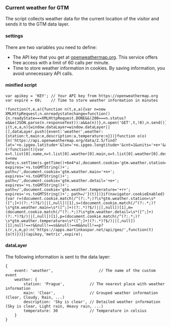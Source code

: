 ### Current weather for GTM
The script collects weather data for the current location of the visitor and sends it to the GTM data layer. 

#### settings
There are two variables you need to define:
* The API key that you get at [openweathermap.org](https://openweathermap.org/price). This service offers free access with a limit of 60 calls per minute.
* Time to store weather information in cookies. By saving information, you avoid unnecessary API calls.

#### minified script
```
var apikey = 'KEY'; // Your API key from https://openweathermap.org
var expire = 60;    // Time to store weather information in minutes

!function(t,e,a){function n(t,e,a){var n=new XMLHttpRequest;n.onreadystatechange=function(){n.readyState===XMLHttpRequest.DONE&&(200===n.status?e&&e(JSON.parse(n.responseText)):a&&a(n))},n.open('GET',t,!0),n.send()}function i(t,e,a,n){window.dataLayer=window.dataLayer||[],dataLayer.push({event:'weather',weather:{station:t,main:e,description:a,temperature:n}})}function o(o){n('https://api.openweathermap.org/data/2.5/find?lat='+o.ipgeo.latitude+'&lon='+o.ipgeo.longtitude+'&cnt=1&units='+e+'&appid='+t,function(t){!function(t){var e=t.list[0].name,n=t.list[0].weather[0].main,o=t.list[0].weather[0].description,r=Math.round(t.list[0].main.temp);i(e,n,o,r);var s=new Date;s.setTime(s.getTime()+6e4*a),document.cookie='gtm.weather.station='+e+'; expires='+s.toGMTString()+'; path=/',document.cookie='gtm.weather.main='+n+'; expires='+s.toGMTString()+'; path=/',document.cookie='gtm.weather.detail='+o+'; expires='+s.toGMTString()+'; path=/',document.cookie='gtm.weather.temperature='+r+'; expires='+s.toGMTString()+'; path=/'}(t)})}if(navigator.cookieEnabled){var r=(document.cookie.match(/^(?:.*;)?\s*gtm.weather.station=\s*([^;]+)(?:.*)?$/)||[,null])[1],s=(document.cookie.match(/^(?:.*;)?\s*gtm.weather.main=\s*([^;]+)(?:.*)?$/)||[,null])[1],m=(document.cookie.match(/^(?:.*;)?\s*gtm.weather.detail=\s*([^;]+)(?:.*)?$/)||[,null])[1],p=(document.cookie.match(/^(?:.*;)?\s*gtm.weather.temperature=\s*([^;]+)(?:.*)?$/)||[,null])[1];null!==r&&null!==s&&null!==m&&null!==p?i(r,s,m,p):n('https://apps.martinkaspar.net/api/geo/',function(t){o(t)})}}(apikey,'metric',expire);
```

#### dataLayer
The following information is sent to the data layer:

```
{
	event: 'weather',                    // The name of the custom event
	weather: {
		station: 'Prague',           // The nearest place with weather information
		main: 'Clear',               // Grouped weather information (Clear, Cloudy, Rain, ...)
		description: 'Sky is clear', // Detailed weather information (Sky is clear, Light rain, Heavy rain, ...)
		temperature: 30              // Temperature in celsius
	}
}
```
